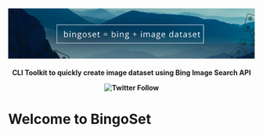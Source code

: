 <h4 align="center">
    <a href="https://github.com/Akshay090/bingoset">
        <img src="https://raw.githubusercontent.com/Akshay090/bingoset/master/.github/bingoset-banner.png" alt="bingoset" />
    </a>
    <br>
    <br>
     CLI Toolkit to quickly create image dataset using Bing Image Search API

![Twitter Follow](https://img.shields.io/twitter/follow/aks2899?style=social)
</h4>

# Welcome to BingoSet 


